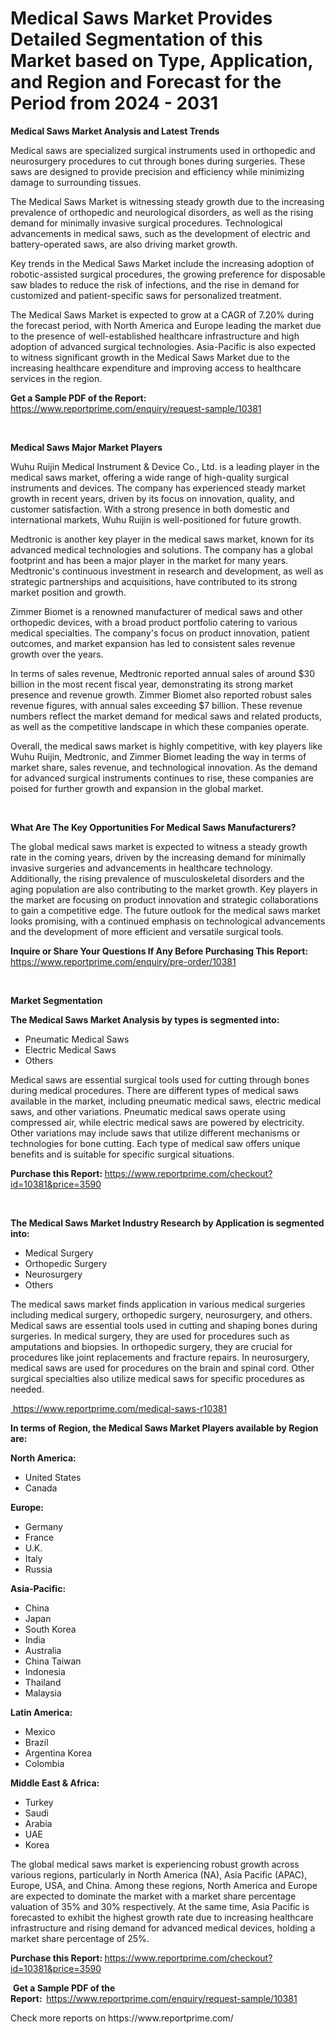 <p><h1>Medical Saws Market Provides Detailed Segmentation of this Market based on Type, Application, and Region and Forecast for the Period from 2024 - 2031</h1></p><p><strong>Medical Saws Market Analysis and Latest Trends</strong></p>
<p><p>Medical saws are specialized surgical instruments used in orthopedic and neurosurgery procedures to cut through bones during surgeries. These saws are designed to provide precision and efficiency while minimizing damage to surrounding tissues.</p><p>The Medical Saws Market is witnessing steady growth due to the increasing prevalence of orthopedic and neurological disorders, as well as the rising demand for minimally invasive surgical procedures. Technological advancements in medical saws, such as the development of electric and battery-operated saws, are also driving market growth.</p><p>Key trends in the Medical Saws Market include the increasing adoption of robotic-assisted surgical procedures, the growing preference for disposable saw blades to reduce the risk of infections, and the rise in demand for customized and patient-specific saws for personalized treatment.</p><p>The Medical Saws Market is expected to grow at a CAGR of 7.20% during the forecast period, with North America and Europe leading the market due to the presence of well-established healthcare infrastructure and high adoption of advanced surgical technologies. Asia-Pacific is also expected to witness significant growth in the Medical Saws Market due to the increasing healthcare expenditure and improving access to healthcare services in the region.</p></p>
<p><strong>Get a Sample PDF of the Report:&nbsp;</strong> <a href="https://www.reportprime.com/enquiry/request-sample/10381">https://www.reportprime.com/enquiry/request-sample/10381</a></p>
<p>&nbsp;</p>
<p><strong>Medical Saws Major Market Players</strong></p>
<p><p>Wuhu Ruijin Medical Instrument & Device Co., Ltd. is a leading player in the medical saws market, offering a wide range of high-quality surgical instruments and devices. The company has experienced steady market growth in recent years, driven by its focus on innovation, quality, and customer satisfaction. With a strong presence in both domestic and international markets, Wuhu Ruijin is well-positioned for future growth.</p><p>Medtronic is another key player in the medical saws market, known for its advanced medical technologies and solutions. The company has a global footprint and has been a major player in the market for many years. Medtronic's continuous investment in research and development, as well as strategic partnerships and acquisitions, have contributed to its strong market position and growth.</p><p>Zimmer Biomet is a renowned manufacturer of medical saws and other orthopedic devices, with a broad product portfolio catering to various medical specialties. The company's focus on product innovation, patient outcomes, and market expansion has led to consistent sales revenue growth over the years.</p><p>In terms of sales revenue, Medtronic reported annual sales of around $30 billion in the most recent fiscal year, demonstrating its strong market presence and revenue growth. Zimmer Biomet also reported robust sales revenue figures, with annual sales exceeding $7 billion. These revenue numbers reflect the market demand for medical saws and related products, as well as the competitive landscape in which these companies operate.</p><p>Overall, the medical saws market is highly competitive, with key players like Wuhu Ruijin, Medtronic, and Zimmer Biomet leading the way in terms of market share, sales revenue, and technological innovation. As the demand for advanced surgical instruments continues to rise, these companies are poised for further growth and expansion in the global market.</p></p>
<p>&nbsp;</p>
<p><strong>What Are The Key Opportunities For Medical Saws Manufacturers?</strong></p>
<p><p>The global medical saws market is expected to witness a steady growth rate in the coming years, driven by the increasing demand for minimally invasive surgeries and advancements in healthcare technology. Additionally, the rising prevalence of musculoskeletal disorders and the aging population are also contributing to the market growth. Key players in the market are focusing on product innovation and strategic collaborations to gain a competitive edge. The future outlook for the medical saws market looks promising, with a continued emphasis on technological advancements and the development of more efficient and versatile surgical tools.</p></p>
<p><strong>Inquire or Share Your Questions If Any Before Purchasing This Report:</strong> <a href="https://www.reportprime.com/enquiry/pre-order/10381">https://www.reportprime.com/enquiry/pre-order/10381</a></p>
<p>&nbsp;</p>
<p><strong>Market Segmentation</strong></p>
<p><strong>The Medical Saws Market Analysis by types is segmented into:</strong></p>
<p><ul><li>Pneumatic Medical Saws</li><li>Electric Medical Saws</li><li>Others</li></ul></p>
<p><p>Medical saws are essential surgical tools used for cutting through bones during medical procedures. There are different types of medical saws available in the market, including pneumatic medical saws, electric medical saws, and other variations. Pneumatic medical saws operate using compressed air, while electric medical saws are powered by electricity. Other variations may include saws that utilize different mechanisms or technologies for bone cutting. Each type of medical saw offers unique benefits and is suitable for specific surgical situations.</p></p>
<p><strong>Purchase this Report:&nbsp;</strong><a href="https://www.reportprime.com/checkout?id=10381&price=3590">https://www.reportprime.com/checkout?id=10381&price=3590</a></p>
<p>&nbsp;</p>
<p><strong>The Medical Saws Market Industry Research by Application is segmented into:</strong></p>
<p><ul><li>Medical Surgery</li><li>Orthopedic Surgery</li><li>Neurosurgery</li><li>Others</li></ul></p>
<p><p>The medical saws market finds application in various medical surgeries including medical surgery, orthopedic surgery, neurosurgery, and others. Medical saws are essential tools used in cutting and shaping bones during surgeries. In medical surgery, they are used for procedures such as amputations and biopsies. In orthopedic surgery, they are crucial for procedures like joint replacements and fracture repairs. In neurosurgery, medical saws are used for procedures on the brain and spinal cord. Other surgical specialties also utilize medical saws for specific procedures as needed.</p></p>
<p><a href="https://www.reportprime.com/medical-saws-r10381">&nbsp;https://www.reportprime.com/medical-saws-r10381</a></p>
<p><strong>In terms of Region, the Medical Saws Market Players available by Region are:</strong></p>
<p>
    <p> <strong> North America: </strong>
        <ul>
            <li>United States</li>
            <li>Canada</li>
        </ul>
        </p> 
    <p> <strong> Europe: </strong>
        <ul>
            <li>Germany</li>
            <li>France</li>
            <li>U.K.</li>
            <li>Italy</li>
            <li>Russia</li>
        </ul>
        </p> 
    <p> <strong> Asia-Pacific: </strong>
        <ul>
            <li>China</li>
            <li>Japan</li>
            <li>South Korea</li>
            <li>India</li>
            <li>Australia</li>
            <li>China Taiwan</li>
            <li>Indonesia</li>
            <li>Thailand</li>
            <li>Malaysia</li>
        </ul>
        </p> 
    <p> <strong> Latin America: </strong>
        <ul>
            <li>Mexico</li>
            <li>Brazil</li>
            <li>Argentina Korea</li>
            <li>Colombia</li>
        </ul>
        </p> 
    <p> <strong> Middle East & Africa: </strong>
        <ul>
            <li>Turkey</li>
            <li>Saudi</li>
            <li>Arabia</li>
            <li>UAE</li>
            <li>Korea</li>
        </ul>
    </p>
    </p>
<p><p>The global medical saws market is experiencing robust growth across various regions, particularly in North America (NA), Asia Pacific (APAC), Europe, USA, and China. Among these regions, North America and Europe are expected to dominate the market with a market share percentage valuation of 35% and 30% respectively. At the same time, Asia Pacific is forecasted to exhibit the highest growth rate due to increasing healthcare infrastructure and rising demand for advanced medical devices, holding a market share percentage of 25%.</p></p>
<p><strong>Purchase this Report: </strong><a href="https://www.reportprime.com/checkout?id=10381&price=3590">https://www.reportprime.com/checkout?id=10381&price=3590</a></p>
<p>&nbsp;<strong>Get a Sample PDF of the Report:&nbsp;&nbsp;</strong><a href="https://www.reportprime.com/enquiry/request-sample/10381">https://www.reportprime.com/enquiry/request-sample/10381</a></p>
<p><strong></strong></p>
<p>Check more reports on https://www.reportprime.com/</p>